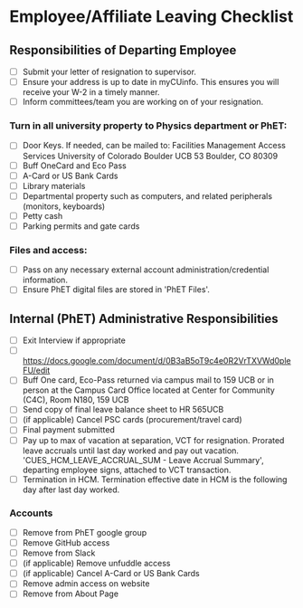 # Employee/Affiliate Leaving Checklist

## Responsibilities of Departing Employee
- [ ] Submit your letter of resignation to supervisor.
- [ ] Ensure your address is up to date in myCUinfo. This ensures you will receive your W-2 in a timely manner.
- [ ] Inform committees/team you are working on of your resignation.

### Turn in all university property to Physics department or PhET:
- [ ] Door Keys. If needed, can be mailed to:
Facilities Management Access Services
University of Colorado Boulder
UCB 53
Boulder, CO 80309
- [ ] Buff OneCard and Eco Pass
- [ ] A-Card or US Bank Cards
- [ ] Library materials
- [ ] Departmental property such as computers, and related peripherals (monitors, keyboards)
- [ ] Petty cash
- [ ] Parking permits and gate cards

### Files and access:
- [ ] Pass on any necessary external account administration/credential information.
- [ ] Ensure PhET digital files are stored in 'PhET Files'.

## Internal (PhET) Administrative Responsibilities
- [ ] Exit Interview if appropriate
- [ ] https://docs.google.com/document/d/0B3aB5oT9c4e0R2VrTXVWd0pleFU/edit
- [ ] Buff One card, Eco-Pass returned via campus mail to 159 UCB or in person at the Campus Card Office located at Center for Community (C4C), Room N180, 159 UCB
- [ ] Send copy of final leave balance sheet to HR 565UCB
- [ ] (if applicable) Cancel PSC cards (procurement/travel card)
- [ ] Final payment submitted
- [ ] Pay up to max of vacation at separation, VCT  for resignation. Prorated leave accruals until last day worked and pay out vacation. 'CUES_HCM_LEAVE_ACCRUAL_SUM - Leave Accrual Summary', departing employee signs, attached to VCT transaction.
- [ ] Termination in HCM. Termination effective date in HCM is the following day after last day worked.

### Accounts
- [ ] Remove from PhET google group
- [ ] Remove GitHub access
- [ ] Remove from Slack
- [ ] (if applicable) Remove unfuddle access
- [ ] (if applicable) Cancel A-Card or US Bank Cards
- [ ] Remove admin access on website
- [ ] Remove from About Page
